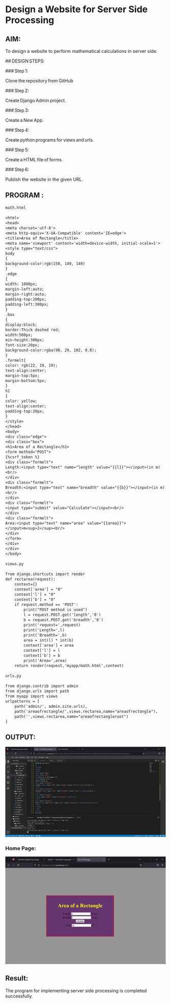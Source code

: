 # Design a Website for Server Side Processing

## AIM:
To design a website to perform mathematical calculations in server side.

## DESIGN STEPS: 

 

### Step 1: 

Clone the repository from GitHub 

 

### Step 2: 

Create Django Admin project. 

 

### Step 3: 

Create a New App. 

### Step 4: 

Create python programs for views and urls. 

### Step 5: 

Create a HTML file of forms. 

### Step 6: 

Publish the website in the given URL.

## PROGRAM :
```
math.html

<html> 
<head> 
<meta charset='utf-8'> 
<meta http-equiv='X-UA-Compatible' content='IE=edge'> 
<title>Area of Rectangle</title> 
<meta name='viewport' content='width=device-width, initial-scale=1'> 
<style type="text/css"> 
body
{ 
background-color:rgb(150, 149, 149)
} 
.edge
{ 
width: 1080px;
margin-left:auto; 
margin-right:auto; 
padding-top:200px; 
padding-left:300px; 
} 
.box
{ 
display:block; 
border:Thick dashed red; 
width:500px; 
min-height:300px; 
font-size:20px;
background-color:rgba(90, 29, 102, 0.8); 
} 
.formelt{
color: rgb(22, 19, 19); 
text-align:center; 
margin-top:5px; 
margin-bottom:5px; 
} 
h1 
{
color: yellow; 
text-align:center; 
padding-top:20px; 
} 
</style> 
</head> 
<body>
<div class="edge"> 
<div class="box"> 
<h1>Area of a Rectangle</h1> 
<form method="POST">
{%csrf_token %}
<div class="formelt"> 
Length:<input type="text" name="length" value="{{l}}"></input>(in m)<br/> 
</div> 
<div class="formelt"> 
Breadth:<input type="text" name="breadth" value="{{b}}"></input>(in m)<br/> 
</div> 
<div class="formelt"> 
<input type="submit" value="Calculate"></input><br/> 
</div> 
<div class="formelt"> 
Area:<input type="text" name="area" value="{{area}}"></input>m<sup>2</sup><br/> 
</div>
</form>
</div>
</div> 
</body>

views.py

from django.shortcuts import render 
def rectarea(request): 
    context={} 
    context['area'] = "0" 
    context['l'] = "0" 
    context['b'] = "0" 
    if request.method == 'POST': 
        print("POST method is used")
        l = request.POST.get('length','0')
        b = request.POST.get('breadth','0')
        print('request=',request) 
        print('Length=',l) 
        print('Breadth=',b) 
        area = int(l) * int(b) 
        context['area'] = area 
        context['l'] = l
        context['b'] = b 
        print('Area=',area) 
    return render(request,'myapp/math.html',context)

urls.py

from django.contrib import admin 
from django.urls import path 
from myapp import views 
urlpatterns = [ 
    path('admin/', admin.site.urls), 
    path('areaofrectangle/',views.rectarea,name="areaofrectangle"),
    path('',views.rectarea,name="areaofrectangleroot")
]

```
## OUTPUT:
![OUTPUT](./outmath.png)
### Home Page:
![Home Page](./home.png)

## Result:
The program for implementing server side processing is completed successfully.